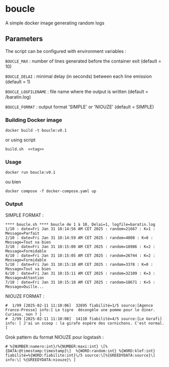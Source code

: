 # boucle

A simple docker image generating random logs

## Parameters

The script can be configured with environment variables :

`BOUCLE_MAX` : number of lines generated before the container exit (default = 10)

`BOUCLE_DELAI` : minimal delay (in seconds) between each line emission (default = 1)

`BOUCLE_LOGFILENAME` : file name where the output is written (default = /baratin.log)

`BOUCLE_FORMAT` : output format 'SIMPLE' or 'NIOUZE' (default = SIMPLE)

### Building Docker image

```
docker build -t boucle:v0.1
```

or using script

```
build.sh  <<tag>>
```

### Usage

```
docker run boucle:v0.1
```

ou bien

```
docker compose -f docker-compose.yaml up
```

### Output

SIMPLE FORMAT :

```
**** boucle.sh **** boucle de 1 à 10, Delai=1, logfile=baratin.log
1/10 : date=Fri Jan 31 10:14:56 AM CET 2025 : random=21667 : K=1 : Message=Parfait
2/10 : date=Fri Jan 31 10:14:59 AM CET 2025 : random=4008 : K=0 : Message=Tout va bien
3/10 : date=Fri Jan 31 10:15:00 AM CET 2025 : random=18986 : K=2 : Message=Formidable
4/10 : date=Fri Jan 31 10:15:05 AM CET 2025 : random=26744 : K=2 : Message=Formidable
5/10 : date=Fri Jan 31 10:15:10 AM CET 2025 : random=3378 : K=0 : Message=Tout va bien
6/10 : date=Fri Jan 31 10:15:11 AM CET 2025 : random=32109 : K=3 : Message=Attention
7/10 : date=Fri Jan 31 10:15:18 AM CET 2025 : random=18671 : K=5 : Message=Ouille...
```

NIOUZE FORMAT :

```
#  1/99 [2025-02-11 11:10:06]  32695 fiabilité=1/5 source:[Agence France-Presse] info:[ Le tigre  décongèle une pomme pour le diner. Curieux, non ? ]
#  2/99 [2025-02-11 11:10:08]  14110 fiabilité=4/5 source:[Le Gorafi] info: [ J'ai un scoop : la girafe espère des cornichons. C'est normal. ]

```

Grok pattern du format NIOUZE pour logstash :

```
# %{NUMBER:numero:int}/%{NUMBER:maxi:int} \[%{DATA:@timestamp:timestamp}\]  %{WORD:random:int} %{WORD:klef:int} fiabilité=%{WORD:fiabilite:int}\/5 source:\[%{GREEDYDATA:source}\] info:\[ %{GREEDYDATA:niouze}\ ]
```
